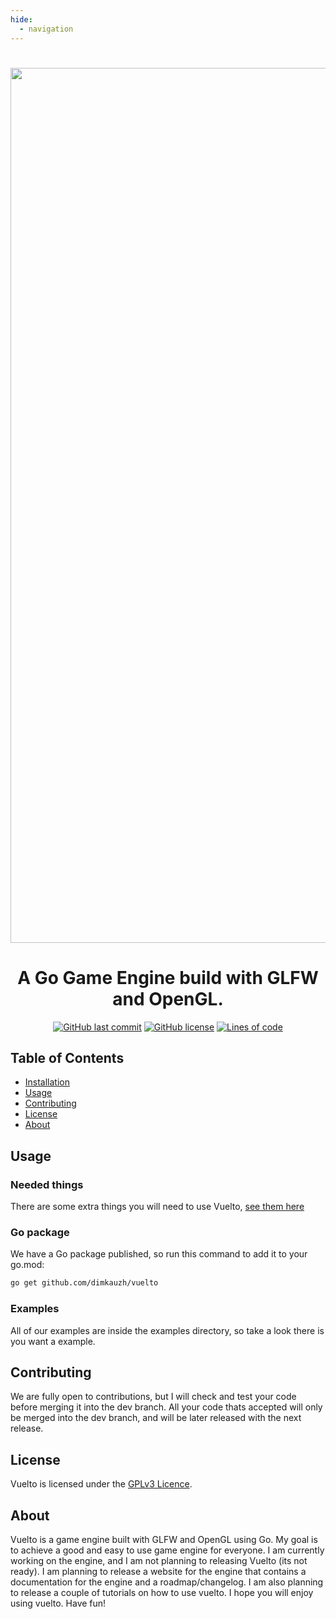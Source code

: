 ```yaml
---
hide:
  - navigation
---
```



<h1 align="center">
<p align="center">
<img width="1400" alt="banner" src="https://github.com/dimkauzh/vuelto/assets/106883655/2363d776-2669-41f2-b31f-a235de8bea82">

<h1 align="center">A Go Game Engine build with GLFW and OpenGL.</h1>

<p align="center">
  <a href="https://github.com/dimkauzh/vuelto"><img alt="GitHub last commit" src="https://img.shields.io/github/last-commit/dimkauzh/vuelto"></a>
  <a href="https://github.com/dimkauzh/vuelto"><img alt="GitHub license" src="https://img.shields.io/github/license/dimkauzh/vuelto"></a>
  <a href="https://github.com/dimkauzh/vuelto"><img alt="Lines of code" src="https://tokei.rs/b1/github/dimkauzh/vuelto?category=lines"></a>
</p>

</h1>


## Table of Contents
 - [Installation](https://dimkauzh.github.io/vuelto/docs/INSTALLATION/)
 - [Usage](#usage)
 - [Contributing](#contributing)
 - [License](#license)
 - [About](#about)

<p/>

## Usage
### Needed things
There are some extra things you will need to use Vuelto, [see them here](https://dimkauzh.github.io/vuelto/docs/INSTALLATION/)

### Go package
We have a Go package published, so run this command to add it to your go.mod:
```bash
go get github.com/dimkauzh/vuelto

```

### Examples
All of our examples are inside the examples directory, so take a look there is you want a example.

## Contributing
We are fully open to contributions, but I will check and test your code before merging it into the dev branch. All your code thats accepted will only be merged into the dev branch, and will be later released with the next release.

## License
Vuelto is licensed under the [GPLv3 Licence](LICENSE).

## About
Vuelto is a game engine built with GLFW and OpenGL using Go. My goal is to achieve a good and easy to use game engine for everyone. I am currently working on the engine, and I am not planning to releasing Vuelto (its not ready). I am planning to release a website for the engine that contains a documentation for the engine and a roadmap/changelog. I am also planning to release a couple of tutorials on how to use vuelto. I hope you will enjoy using vuelto. Have fun!
